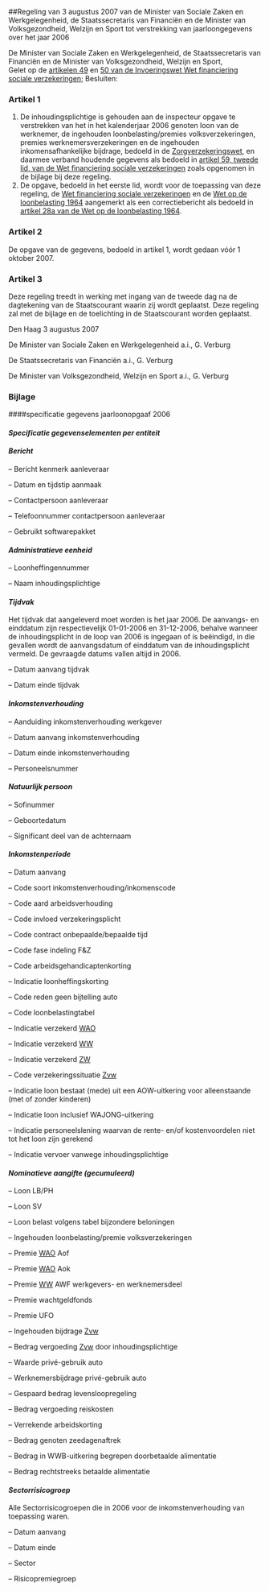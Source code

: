 <meta http-equiv='Content-Type' content='text/html; charset=utf-8' />

##Regeling van 3 augustus 2007 van de Minister van Sociale Zaken en Werkgelegenheid, de Staatssecretaris van Financiën en de Minister van Volksgezondheid, Welzijn en Sport tot verstrekking van jaarloongegevens over het jaar 2006 

De Minister van Sociale Zaken en Werkgelegenheid, de Staatssecretaris van Financiën en de Minister van Volksgezondheid, Welzijn en Sport,  
Gelet op de [artikelen 49](../../../../../../wet/invoeringswet/wet/financiering/sociale/verzekeringen/BWBR0017747/README.md) en [50 van de Invoeringswet Wet financiering sociale verzekeringen](../../../../../../wet/invoeringswet/wet/financiering/sociale/verzekeringen/BWBR0017747/README.md);
Besluiten:    

### Artikel  1  

1.  De inhoudingsplichtige is gehouden aan de inspecteur opgave te verstrekken van het in het kalenderjaar 2006 genoten loon van de werknemer, de ingehouden loonbelasting/premies volksverzekeringen, premies werknemersverzekeringen en de ingehouden inkomensafhankelijke bijdrage, bedoeld in de [Zorgverzekeringswet](../../../../../../wet/zorgverzekeringswet/BWBR0018450/README.md), en daarmee verband houdende gegevens als bedoeld in [artikel 59, tweede lid, van de Wet financiering sociale verzekeringen](../../../../../../wet/wet/financiering/sociale/verzekeringen/BWBR0017745/README.md) zoals opgenomen in de bijlage bij deze regeling.   
2.  De opgave, bedoeld in het eerste lid, wordt voor de toepassing van deze regeling, de [Wet financiering sociale verzekeringen](../../../../../../wet/wet/financiering/sociale/verzekeringen/BWBR0017745/README.md) en de [Wet op de loonbelasting 1964](../../../../../../wet/wet/op/de/loonbelasting/1964/BWBR0002471/README.md) aangemerkt als een correctiebericht als bedoeld in [artikel 28a van de Wet op de loonbelasting 1964](../../../../../../wet/wet/op/de/loonbelasting/1964/BWBR0002471/README.md).  

### Artikel  2  

De opgave van de gegevens, bedoeld in artikel 1, wordt gedaan vóór 1 oktober 2007. 

### Artikel  3  

Deze regeling treedt in werking met ingang van de tweede dag na de dagtekening van de Staatscourant waarin zij wordt geplaatst. 
Deze regeling zal met de bijlage en de toelichting in de Staatscourant worden geplaatst.   

Den Haag 
3 augustus 2007   

De 
Minister van Sociale Zaken en Werkgelegenheid a.i.,
G. Verburg   

De 
Staatssecretaris van Financiën a.i., 
G. Verburg   

De 
Minister van Volksgezondheid, Welzijn en Sport a.i., 
G. Verburg    

### Bijlage 

####specificatie gegevens jaarloonopgaaf 2006

#### *Specificatie gegevenselementen per entiteit* 

#### *Bericht* 

– Bericht kenmerk aanleveraar  

– Datum en tijdstip aanmaak  

– Contactpersoon aanleveraar  

– Telefoonnummer contactpersoon aanleveraar  

– Gebruikt softwarepakket   

#### *Administratieve eenheid* 

– Loonheffingennummer  

– Naam inhoudingsplichtige   

#### *Tijdvak* 

Het tijdvak dat aangeleverd moet worden is het jaar 2006. De aanvangs- en einddatum zijn respectievelijk 01-01-2006 en 31-12-2006, behalve wanneer de inhoudingsplicht in de loop van 2006 is ingegaan of is beëindigd, in die gevallen wordt de aanvangsdatum of einddatum van de inhoudingsplicht vermeld. De gevraagde datums vallen altijd in 2006. 

– Datum aanvang tijdvak  

– Datum einde tijdvak   

#### *Inkomstenverhouding* 

– Aanduiding inkomstenverhouding werkgever  

– Datum aanvang inkomstenverhouding  

– Datum einde inkomstenverhouding  

– Personeelsnummer   

#### *Natuurlijk persoon* 

– Sofinummer  

– Geboortedatum  

– Significant deel van de achternaam   

#### *Inkomstenperiode* 

– Datum aanvang  

– Code soort inkomstenverhouding/inkomenscode  

– Code aard arbeidsverhouding  

– Code invloed verzekeringsplicht  

– Code contract onbepaalde/bepaalde tijd  

– Code fase indeling F&Z  

– Code arbeidsgehandicaptenkorting  

– Indicatie loonheffingskorting  

– Code reden geen bijtelling auto  

– Code loonbelastingtabel  

– Indicatie verzekerd [WAO](../../../../../../wet/wet/op/de/arbeidsongeschiktheidsverzekering/BWBR0002524/README.md)  

– Indicatie verzekerd [WW](../../../../../../wet/werkloosheidswet/BWBR0004045/README.md)  

– Indicatie verzekerd [ZW](../../../../../../wet/zorgverzekeringswet/BWBR0018450/README.md)  

– Code verzekeringssituatie [Zvw](../../../../../../wet/zorgverzekeringswet/BWBR0018450/README.md)  

– Indicatie loon bestaat (mede) uit een AOW-uitkering voor alleenstaande (met of zonder kinderen)  

– Indicatie loon inclusief WAJONG-uitkering  

– Indicatie personeelslening waarvan de rente- en/of kostenvoordelen niet tot het loon zijn gerekend  

– Indicatie vervoer vanwege inhoudingsplichtige   

#### *Nominatieve aangifte (gecumuleerd)* 

– Loon LB/PH  

– Loon SV  

– Loon belast volgens tabel bijzondere beloningen  

– Ingehouden loonbelasting/premie volksverzekeringen  

– Premie [WAO](../../../../../../wet/wet/op/de/arbeidsongeschiktheidsverzekering/BWBR0002524/README.md) Aof  

– Premie [WAO](../../../../../../wet/wet/op/de/arbeidsongeschiktheidsverzekering/BWBR0002524/README.md) Aok  

– Premie [WW](../../../../../../wet/werkloosheidswet/BWBR0004045/README.md) AWF werkgevers- en werknemersdeel  

– Premie wachtgeldfonds  

– Premie UFO  

– Ingehouden bijdrage [Zvw](../../../../../../wet/zorgverzekeringswet/BWBR0018450/README.md)  

– Bedrag vergoeding [Zvw](../../../../../../wet/zorgverzekeringswet/BWBR0018450/README.md) door inhoudingsplichtige  

– Waarde privé-gebruik auto  

– Werknemersbijdrage privé-gebruik auto  

– Gespaard bedrag levensloopregeling  

– Bedrag vergoeding reiskosten  

– Verrekende arbeidskorting  

– Bedrag genoten zeedagenaftrek  

– Bedrag in WWB-uitkering begrepen doorbetaalde alimentatie  

– Bedrag rechtstreeks betaalde alimentatie   

#### *Sectorrisicogroep* 

Alle Sectorrisicogroepen die in 2006 voor de inkomstenverhouding van toepassing waren. 

– Datum aanvang  

– Datum einde  

– Sector  

– Risicopremiegroep   

